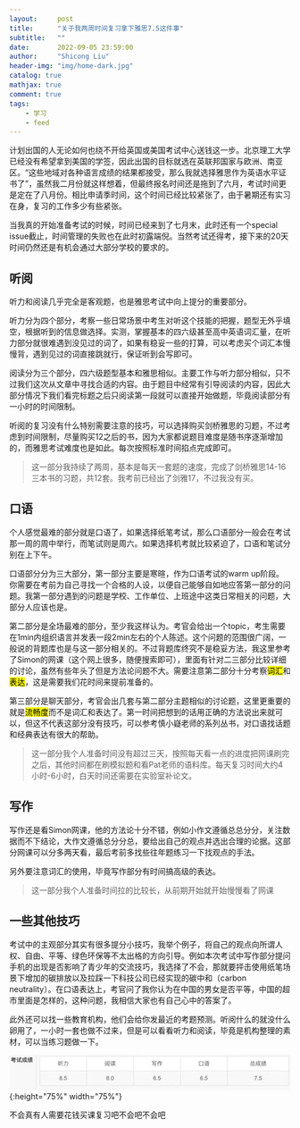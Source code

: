 ```yaml
---
layout:     post
title:      "关于我两周时间复习拿下雅思7.5这件事"
subtitle:   ""
date:       2022-09-05 23:59:00
author:     "Shicong Liu"
header-img: "img/home-dark.jpg"
catalog: true
mathjax: true
comment: true
tags:
    - 学习
    - feed
---
```




计划出国的人无论如何也绕不开给英国或美国考试中心送钱这一步。北京理工大学已经没有希望拿到美国的学签，因此出国的目标就选在英联邦国家与欧洲、南亚区。“这些地域对各种语言成绩的结果都接受，那么我就选择雅思作为英语水平证书了”，虽然我二月份就这样想着，但最终报名时间还是拖到了六月，考试时间更是定在了八月份。相比申请季时间，这个时间已经比较紧张了，由于暑期还有实习在身，复习的工作多少有些紧张。

当我真的开始准备考试的时候，时间已经来到了七月末，此时还有一个special issue截止，时间管理的失败也在此时初露端倪。当然考试还得考，接下来的20天时间仍然还是有机会通过大部分学校的要求的。



## 听阅

听力和阅读几乎完全是客观题，也是雅思考试中向上提分的重要部分。

听力分为四个部分，考察一些日常场景中考生对听这个技能的把握，题型无外乎填空，根据听到的信息做选择。实测，掌握基本的四六级甚至高中英语词汇量，在听力部分就很难遇到没见过的词了，如果有稳妥一些的打算，可以考虑买个词汇本慢慢背，遇到见过的词直接跳就行，保证听到会写即可。

阅读分为三个部分，四六级题型基本和雅思相似。主要工作与听力部分相似，只不过我们这次从文章中寻找合适的内容。由于题目中经常有引导阅读的内容，因此大部分情况下我们看完标题之后只阅读第一段就可以直接开始做题，毕竟阅读部分有一小时的时间限制。

听阅的复习没有什么特别需要注意的技巧，可以选择购买剑桥雅思的习题，不过考虑到时间限制，尽量购买12之后的书，因为大家都说题目难度是随书序逐渐增加的，而雅思考试难度也是如此。每次按照标准时间掐点完成即可。

> 这一部分我持续了两周，基本是每天一套题的速度，完成了剑桥雅思14-16三本书的习题，共12套。我考前已经出了剑雅17，不过我没有买。

## 口语

个人感觉最难的部分就是口语了，如果选择纸笔考试，那么口语部分一般会在考试那一周的周中举行，而笔试则是周六。如果选择机考就比较紧迫了，口语和笔试分别在上下午。

口语部分分为三大部分，第一部分主要是寒暄，作为口语考试的warm up阶段。你需要在考前为自己寻找一个合格的人设，以便自己能够自如地应答第一部分的问题。我第一部分遇到的问题是学校、工作单位、上班途中这类日常相关的问题，大部分人应该也是。

第二部分是全场最难的部分，至少我这样认为。考官会给出一个topic，考生需要在1min内组织语言并发表一段2min左右的个人陈述。这个问题的范围很广阔，一般说的背题库也是与这一部分相关的。不过背题库终究不是稳妥方法，我这里参考了Simon的网课（这个网上很多，随便搜索即可），里面有针对二三部分比较详细的讨论，虽然有些年头了但是方法论问题不大。需要注意第二部分十分考察<mark>词汇</mark>和<mark>表达</mark>，这是需要我们花时间来提前准备的。

第三部分是聊天部分，考官会出几套与第二部分主题相似的讨论题，这里更重要的就是<mark>流畅度</mark>而不是词汇和表达了。第一时间把想到的话用正确的方法说出来就可以，但这不代表这部分没有技巧，可以参考慎小嶷老师的系列丛书，对口语找话题和经典表达有很大的帮助。

> 这一部分我个人准备时间没有超过三天，按照每天看一点的进度把网课刷完之后，其他时间都在刷模拟题和看Pat老师的语料库。每天复习时间大约4小时-6小时，白天时间还需要在实验室补论文。

## 写作

写作还是看Simon网课，他的方法论十分不错，例如小作文遵循总总分分，关注数据而不下结论，大作文遵循总分分总，要给出自己的观点并选出合理的论据。这部分网课可以分多两天看，最后考前多找些往年题练习一下找观点的手法。

另外要注意词汇的使用，毕竟写作部分有时间搞高级的表达。

> 这一部分我个人准备时间拉的比较长，从前期开始就开始慢慢看了网课

## 一些其他技巧

考试中的主观部分其实有很多提分小技巧，我举个例子，将自己的观点向所谓人权、自由、平等、绿色环保等不太出格的方向引导。例如本次考试中写作部分提问手机的出现是否影响了青少年的交流技巧，我选择了不会，那就要抨击使用纸笔场景下增加的碳排放以及拉踩一下科技公司已经实现的碳中和（carbon neutrality）。在口语表达上，考官问了我你认为在中国的男女是否平等，中国的超市里面是怎样的，这种问题，我相信大家也有自己心中的答案了。



此外还可以找一些教育机构，他们会给你发最近的考题预测。听阅什么的就没什么卵用了，一小时一套也做不过来，但是可以看看听力和阅读，毕竟是机构整理的素材，可以当练习题做一下。



![高糊小图](/img/ielts/ielts.jpg){:height="75%" width="75%"}



不会真有人需要花钱买课复习吧不会吧不会吧
